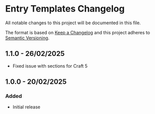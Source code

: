 # Entry Templates Changelog

All notable changes to this project will be documented in this file.

The format is based on [Keep a Changelog](http://keepachangelog.com/) and this project adheres to [Semantic Versioning](http://semver.org/).

## 1.1.0 - 26/02/2025

- Fixed issue with sections for Craft 5

## 1.0.0 - 20/02/2025

### Added

- Initial release
